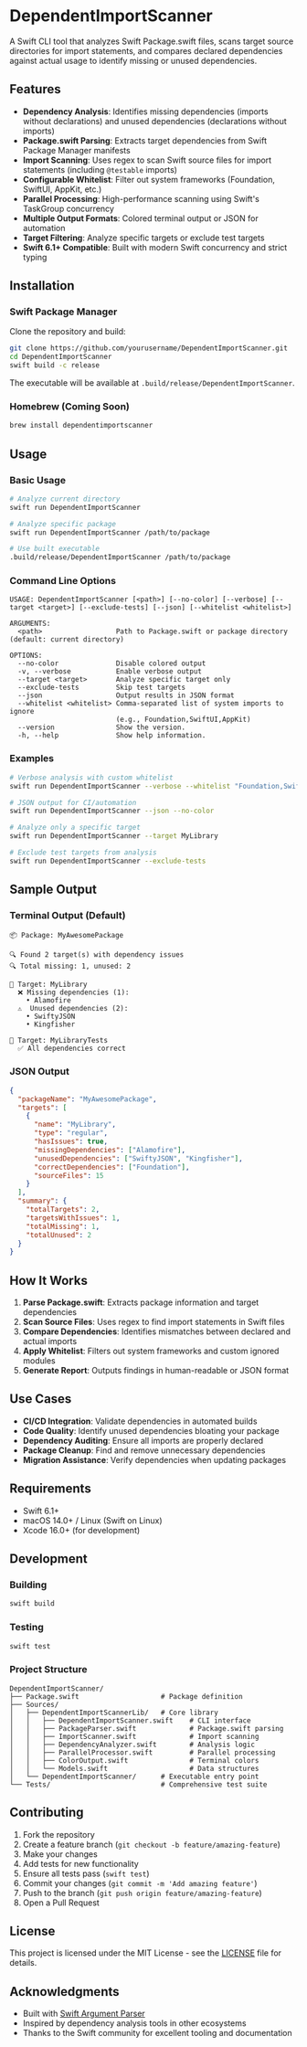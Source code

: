 # DependentImportScanner

A Swift CLI tool that analyzes Swift Package.swift files, scans target source directories for import statements, and compares declared dependencies against actual usage to identify missing or unused dependencies.

## Features

- **Dependency Analysis**: Identifies missing dependencies (imports without declarations) and unused dependencies (declarations without imports)
- **Package.swift Parsing**: Extracts target dependencies from Swift Package Manager manifests
- **Import Scanning**: Uses regex to scan Swift source files for import statements (including `@testable` imports)
- **Configurable Whitelist**: Filter out system frameworks (Foundation, SwiftUI, AppKit, etc.)
- **Parallel Processing**: High-performance scanning using Swift's TaskGroup concurrency
- **Multiple Output Formats**: Colored terminal output or JSON for automation
- **Target Filtering**: Analyze specific targets or exclude test targets
- **Swift 6.1+ Compatible**: Built with modern Swift concurrency and strict typing

## Installation

### Swift Package Manager

Clone the repository and build:

```bash
git clone https://github.com/yourusername/DependentImportScanner.git
cd DependentImportScanner
swift build -c release
```

The executable will be available at `.build/release/DependentImportScanner`.

### Homebrew (Coming Soon)

```bash
brew install dependentimportscanner
```

## Usage

### Basic Usage

```bash
# Analyze current directory
swift run DependentImportScanner

# Analyze specific package
swift run DependentImportScanner /path/to/package

# Use built executable
.build/release/DependentImportScanner /path/to/package
```

### Command Line Options

```
USAGE: DependentImportScanner [<path>] [--no-color] [--verbose] [--target <target>] [--exclude-tests] [--json] [--whitelist <whitelist>]

ARGUMENTS:
  <path>                  Path to Package.swift or package directory (default: current directory)

OPTIONS:
  --no-color              Disable colored output
  -v, --verbose           Enable verbose output
  --target <target>       Analyze specific target only
  --exclude-tests         Skip test targets
  --json                  Output results in JSON format
  --whitelist <whitelist> Comma-separated list of system imports to ignore
                          (e.g., Foundation,SwiftUI,AppKit)
  --version               Show the version.
  -h, --help              Show help information.
```

### Examples

```bash
# Verbose analysis with custom whitelist
swift run DependentImportScanner --verbose --whitelist "Foundation,SwiftUI,AppKit,UIKit"

# JSON output for CI/automation
swift run DependentImportScanner --json --no-color

# Analyze only a specific target
swift run DependentImportScanner --target MyLibrary

# Exclude test targets from analysis
swift run DependentImportScanner --exclude-tests
```

## Sample Output

### Terminal Output (Default)

```
📦 Package: MyAwesomePackage

🔍 Found 2 target(s) with dependency issues
🔍 Total missing: 1, unused: 2

📱 Target: MyLibrary
  ❌ Missing dependencies (1):
    • Alamofire
  ⚠️  Unused dependencies (2):
    • SwiftyJSON
    • Kingfisher

🧪 Target: MyLibraryTests
  ✅ All dependencies correct
```

### JSON Output

```json
{
  "packageName": "MyAwesomePackage",
  "targets": [
    {
      "name": "MyLibrary",
      "type": "regular",
      "hasIssues": true,
      "missingDependencies": ["Alamofire"],
      "unusedDependencies": ["SwiftyJSON", "Kingfisher"],
      "correctDependencies": ["Foundation"],
      "sourceFiles": 15
    }
  ],
  "summary": {
    "totalTargets": 2,
    "targetsWithIssues": 1,
    "totalMissing": 1,
    "totalUnused": 2
  }
}
```

## How It Works

1. **Parse Package.swift**: Extracts package information and target dependencies
2. **Scan Source Files**: Uses regex to find import statements in Swift files
3. **Compare Dependencies**: Identifies mismatches between declared and actual imports
4. **Apply Whitelist**: Filters out system frameworks and custom ignored modules
5. **Generate Report**: Outputs findings in human-readable or JSON format

## Use Cases

- **CI/CD Integration**: Validate dependencies in automated builds
- **Code Quality**: Identify unused dependencies bloating your package
- **Dependency Auditing**: Ensure all imports are properly declared
- **Package Cleanup**: Find and remove unnecessary dependencies
- **Migration Assistance**: Verify dependencies when updating packages

## Requirements

- Swift 6.1+
- macOS 14.0+ / Linux (Swift on Linux)
- Xcode 16.0+ (for development)

## Development

### Building

```bash
swift build
```

### Testing

```bash
swift test
```

### Project Structure

```
DependentImportScanner/
├── Package.swift                    # Package definition
├── Sources/
│   ├── DependentImportScannerLib/   # Core library
│   │   ├── DependentImportScanner.swift    # CLI interface
│   │   ├── PackageParser.swift             # Package.swift parsing
│   │   ├── ImportScanner.swift             # Import scanning
│   │   ├── DependencyAnalyzer.swift        # Analysis logic
│   │   ├── ParallelProcessor.swift         # Parallel processing
│   │   ├── ColorOutput.swift               # Terminal colors
│   │   └── Models.swift                    # Data structures
│   └── DependentImportScanner/      # Executable entry point
└── Tests/                           # Comprehensive test suite
```

## Contributing

1. Fork the repository
2. Create a feature branch (`git checkout -b feature/amazing-feature`)
3. Make your changes
4. Add tests for new functionality
5. Ensure all tests pass (`swift test`)
6. Commit your changes (`git commit -m 'Add amazing feature'`)
7. Push to the branch (`git push origin feature/amazing-feature`)
8. Open a Pull Request

## License

This project is licensed under the MIT License - see the [LICENSE](LICENSE) file for details.

## Acknowledgments

- Built with [Swift Argument Parser](https://github.com/apple/swift-argument-parser)
- Inspired by dependency analysis tools in other ecosystems
- Thanks to the Swift community for excellent tooling and documentation
